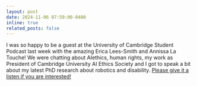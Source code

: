 ```yaml
---
layout: post
date: 2024-11-06 07:59:00-0400
inline: true
related_posts: false
---
```


I was so happy to be a guest at the University of Cambridge Student Podcast last week with the amazing Erica Lees-Smith and Annissa La Touche! We were chatting about AIethics, human rights, my work as President of Cambridge University AI Ethics Society and I got to speak a bit about my latest PhD research about robotics and disability. <a href="https://open.spotify.com/episode/3ZF0zKX1m9MteD0fUiiekL?si=3ede77b7aef945a2">Please give it a listen if you are interested!</a>
